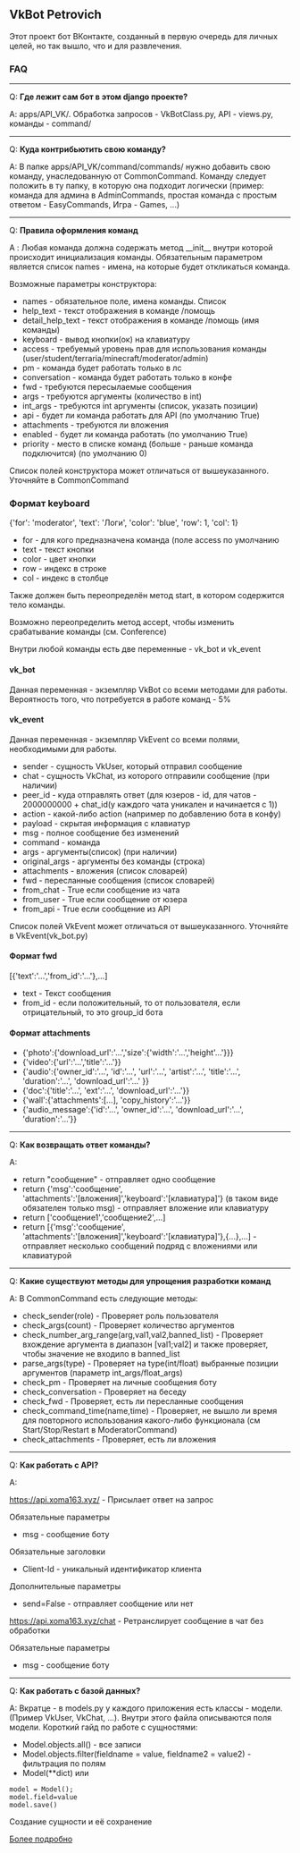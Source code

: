 ## VkBot Petrovich

Этот проект бот ВКонтакте, созданный в первую очередь для личных целей, но так вышло, что и для развлечения.

### FAQ

---

Q: **Где лежит сам бот в этом django проекте?**

A: apps/API_VK/. Обработка запросов - VkBotClass.py, API - views.py, команды - command/

---

Q: **Куда контрибьютить свою команду?**

A: В папке apps/API_VK/command/commands/ нужно добавить свою команду, унаследованную от CommonCommand. 
Команду следует положить в ту папку, в которую она подходит логически (пример: команда для админа в AdminCommands, простая команда с простым ответом - EasyCommands, Игра - Games, ...)

---

Q: **Правила оформления команд**

A : Любая команда должна содержать метод \_\_init\_\_ внутри которой происходит инициализация команды. Обязательным параметром является список names - имена, на которые будет откликаться команда.

Возможные параметры конструктора:
-   names - обязательное поле, имена команды. Список
-   help_text - текст отображения в команде /помощь
-   detail_help_text - текст отображения в команде /помощь (имя команды)
-   keyboard - вывод кнопки(ок) на клавиатуру
-   access - требуемый уровень прав для использования команды (user/student/terraria/minecraft/moderator/admin)
-   pm - команда будет работать только в лс
-   conversation - команда будет работать только в конфе
-   fwd - требуются пересылаемые сообщения
-   args - требуются аргументы (количество в int)
-   int_args - требуются int аргументы (список, указать позиции)
-   api - будет ли команда работать для API (по умолчанию True) 
-   attachments - требуются ли вложения 
-   enabled - будет ли команда работать (по умолчанию True)
-   priority - место в списке команд (больше - раньше команда подключится) (по умолчанию 0)

Список полей конструктора может отличаться от вышеуказанного. Уточняйте в CommonCommand

### Формат keyboard
{'for': 'moderator', 'text': 'Логи', 'color': 'blue', 'row': 1, 'col': 1}
-   for - для кого предназначена команда (поле access по умолчанию
-   text - текст кнопки
-   color - цвет кнопки
-   row - индекс в строке
-   col - индекс в столбце


Также должен быть переопределён метод start, в котором содержится тело команды.

Возможно переопределить метод accept, чтобы изменить срабатывание команды (см. Conference)

Внутри любой команды есть две переменные - vk_bot и vk_event

#### vk_bot
Данная переменная - экземпляр VkBot со всеми методами для работы. Вероятность того, что потребуется в работе команд - 5%

#### vk_event
Данная переменная - экземпляр VkEvent со всеми полями, необходимыми для работы. 

-   sender - сущность VkUser, который отправил сообщение
-   chat  - сущность VkChat, из которого отправили сообщение (при наличии)
-   peer_id - куда отправлять ответ (для юзеров - id, для чатов - 2000000000 + chat_id(у каждого чата уникален и начинается с 1))
-   action - какой-либо action (например по добавлению бота в конфу)
-   payload - скрытая информация с клавиатур
-   msg - полное сообщение без изменений
-   command - команда
-   args - аргументы(список) (при наличии) 
-   original_args - аргументы без команды (строка) 
-   attachments - вложения (список словарей)
-   fwd - пересланные сообщения (список словарей)
-   from_chat - True если сообщение из чата 
-   from_user - True если сообщение от юзера
-   from_api - True если сообщение из API

Список полей VkEvent может отличаться от вышеуказанного. Уточняйте в VkEvent(vk_bot.py)

#### Формат fwd
[{'text':'...','from_id':'...'},...]
-   text - Текст сообщения
-   from_id - если положительный, то от пользователя, если отрицательный, то это group_id бота

#### Формат attachments

-   {'photo':{'download_url':'...','size':{'width':'...','height'...'}}}
-   {'video':{'url':'...','title':'...'}}
-   {'audio':{'owner_id':'...', 'id':'...', 'url':'...', 'artist':'...', 'title':'...', 'duration':'...', 'download_url':'...' }}
-   {'doc':{'title':'...', 'ext':'...', 'download_url':'...'}}
-   {'wall':{'attachments':[...], 'copy_history':'...'}}
-   {'audio_message':{'id':'...', 'owner_id':'...', 'download_url':'...', 'duration':'...'}}

--- 

Q: **Как возвращать ответ команды?**

A:
-   return "сообщение" - отправляет одно сообщение
-   return {'msg':'сообщение', 'attachments':'[вложения]','keyboard':'[клавиатура]'} (в таком виде обязателен только msg) - отправляет вложение или клавиатуру
-   return ['сообщение1','сообщение2',...]
-   return [{'msg':'сообщение', 'attachments':'[вложения]','keyboard':'[клавиатура]'},{...},...] - отправляет несколько сообщений подряд с вложениями или клавиатурой

---

Q: **Какие существуют методы для упрощения разработки команд**

A: В CommonCommand есть следующие методы:
-   check_sender(role) - Проверяет роль пользователя
-   check_args(count) - Проверяет количество аргументов
-   check_number_arg_range(arg,val1,val2,banned_list) - Проверяет вхождение аргумента в диапазон [val1;val2] и также проверяет, чтобы значение не входило в banned_list 
-   parse_args(type) - Проверяет на type(int/float) выбранные позиции аргументов (параметр int_args/float_args)
-   check_pm - Проверяет на личные сообщения боту
-   check_conversation - Проверяет на беседу
-   check_fwd - Проверяет, есть ли пересланные сообщения 
-   check_command_time(name,time) - Проверяет, не вышло ли время для повторного использования какого-либо функционала (см Start/Stop/Restart в ModeratorCommand)
-   check_attachments - Проверяет, есть ли вложения

---

Q: **Как работать с API?**

A: 

https://api.xoma163.xyz/ - Присылает ответ на запрос

Обязательные параметры
-   msg - сообщение боту

Обязательные заголовки
-   Client-Id - уникальный идентификатор клиента

Дополнительные параметры
-   send=False - отправляет сообщение или нет

https://api.xoma163.xyz/chat - Ретранслирует сообщение в чат без обработки

Обязательные параметры
-   msg - сообщение боту

---

Q: **Как работать с базой данных?**

A: Вкратце - в models.py у каждого приложения есть классы - модели. (Пример VkUser, VkChat, ...). Внутри этого файла описываются поля модели. Короткий гайд по работе с сущностями:
-   Model.objects.all() - все записи
-   Model.objects.filter(fieldname = value, fieldname2 = value2) - фильтрация по полям
-   Model(**dict) или 
```
model = Model();
model.field=value
model.save()
```
Создание сущности и её сохранение

[Более подробно](https://docs.djangoproject.com/en/2.2/topics/db/models/)
